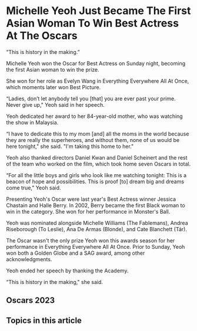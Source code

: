 # Michelle Yeoh Just Became The First Asian Woman To Win Best Actress At The Oscars

“This is history in the making.”

Michelle Yeoh won the Oscar for Best Actress on Sunday night, becoming the first Asian woman to win the prize.

She won for her role as Evelyn Wang in Everything Everywhere All At Once, which moments later won Best Picture.

“Ladies, don’t let anybody tell you [that] you are ever past your prime. Never give up," Yeoh said in her speech.

Yeoh dedicated her award to her 84-year-old mother, who was watching the show in Malaysia.

“I have to dedicate this to my mom [and] all the moms in the world because they are really the superheroes, and without them, none of us would be here tonight," she said. "I'm taking this home to her."

Yeoh also thanked directors Daniel Kwan and Daniel Scheinert and the rest of the team who worked on the film, which took home seven Oscars in total.

“For all the little boys and girls who look like me watching tonight: This is a beacon of hope and possibilities. This is proof [to] dream big and dreams come true," Yeoh said.

Presenting Yeoh's Oscar were last year's Best Actress winner Jessica Chastain and Halle Berry. In 2002, Berry became the first Black woman to win in the category. She won for her performance in Monster's Ball.

Yeoh was nominated alongside Michelle Williams (The Fablemans), Andrea Riseborough (To Leslie), Ana De Armas (Blonde), and Cate Blanchett (Tár).

The Oscar wasn't the only prize Yeoh won this awards season for her performance in Everything Everywhere All At Once. Prior to Sunday, Yeoh won both a Golden Globe and a SAG award, among other acknowledgments.

Yeoh ended her speech by thanking the Academy.

“This is history in the making," she said.

## Oscars 2023

## Topics in this article

